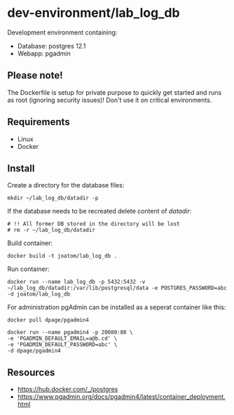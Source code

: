 # dev-environment/lab_log_db
Development environment containing:
- Database: postgres 12.1
- Webapp: pgadmin

## Please note!
The Dockerfile is setup for private purpose to quickly get started and runs as root (ignoring security issues)! Don't use it on critical environments.

## Requirements
- Linux
- Docker

## Install
Create a directory for the database files:

    mkdir ~/lab_log_db/datadir -p
    
If the database needs to be recreated delete content of *datadir*:
    
    # !! All former DB stored in the directory will be lost
    # rm -r ~/lab_log_db/datadir

Build container:

    docker build -t joatom/lab_log_db .
    
Run container:
    
    docker run --name lab_log_db -p 5432:5432 -v ~/lab_log_db/datadir:/var/lib/postgresql/data -e POSTGRES_PASSWORD=abc -d joatom/lab_log_db

For administration pgAdmin can be installed as a seperat container like this:

    docker pull dpage/pgadmin4
    
    docker run --name pgadmin4 -p 20080:80 \
    -e 'PGADMIN_DEFAULT_EMAIL=a@b.cd' \
    -e 'PGADMIN_DEFAULT_PASSWORD=abc' \
    -d dpage/pgadmin4
    
    
## Resources
- https://hub.docker.com/_/postgres
- https://www.pgadmin.org/docs/pgadmin4/latest/container_deployment.html
